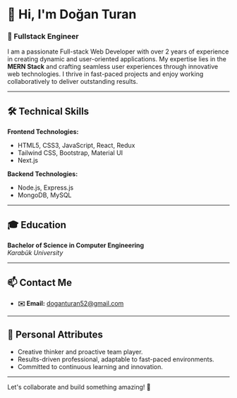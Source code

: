 # 👋 Hi, I'm Doğan Turan

### 🌟 Fullstack Engineer 

I am a passionate Full-stack Web Developer with over 2 years of experience in creating dynamic and user-oriented applications. My expertise lies in the **MERN Stack** and crafting seamless user experiences through innovative web technologies. I thrive in fast-paced projects and enjoy working collaboratively to deliver outstanding results.

---

## 🛠️ Technical Skills
**Frontend Technologies:**
- HTML5, CSS3, JavaScript, React, Redux
- Tailwind CSS, Bootstrap, Material UI
- Next.js

**Backend Technologies:**
- Node.js, Express.js
- MongoDB, MySQL

---

## 🎓 Education
**Bachelor of Science in Computer Engineering**  
*Karabük University*

---

## 📫 Contact Me
- **✉️ Email:** doganturan52@gmail.com  

---

## 🌱 Personal Attributes
- Creative thinker and proactive team player.
- Results-driven professional, adaptable to fast-paced environments.
- Committed to continuous learning and innovation.

---

Let's collaborate and build something amazing! 🚀
